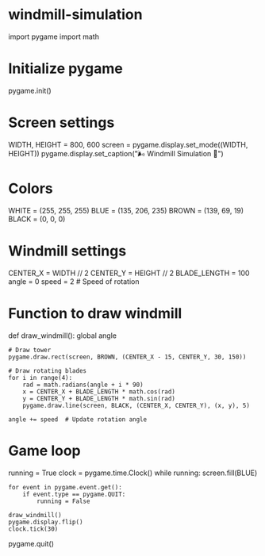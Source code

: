 # windmill-simulation
import pygame
import math

# Initialize pygame
pygame.init()

# Screen settings
WIDTH, HEIGHT = 800, 600
screen = pygame.display.set_mode((WIDTH, HEIGHT))
pygame.display.set_caption("🌬️ Windmill Simulation 🌿")

# Colors
WHITE = (255, 255, 255)
BLUE = (135, 206, 235)
BROWN = (139, 69, 19)
BLACK = (0, 0, 0)

# Windmill settings
CENTER_X = WIDTH // 2
CENTER_Y = HEIGHT // 2
BLADE_LENGTH = 100
angle = 0
speed = 2  # Speed of rotation

# Function to draw windmill
def draw_windmill():
    global angle
    
    # Draw tower
    pygame.draw.rect(screen, BROWN, (CENTER_X - 15, CENTER_Y, 30, 150))
    
    # Draw rotating blades
    for i in range(4):
        rad = math.radians(angle + i * 90)
        x = CENTER_X + BLADE_LENGTH * math.cos(rad)
        y = CENTER_Y + BLADE_LENGTH * math.sin(rad)
        pygame.draw.line(screen, BLACK, (CENTER_X, CENTER_Y), (x, y), 5)
    
    angle += speed  # Update rotation angle

# Game loop
running = True
clock = pygame.time.Clock()
while running:
    screen.fill(BLUE)
    
    for event in pygame.event.get():
        if event.type == pygame.QUIT:
            running = False
    
    draw_windmill()
    pygame.display.flip()
    clock.tick(30)

pygame.quit()
